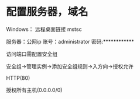 # 配置服务器，域名
Windows： 远程桌面链接 mstsc

服务器：公网ip
账号：administrator
密码:************

访问端口需配置安全组

安全组->管理实例->添加安全组规则->入方向->授权允许

HTTP(80)

授权所有主机(0.0.0.0/0)